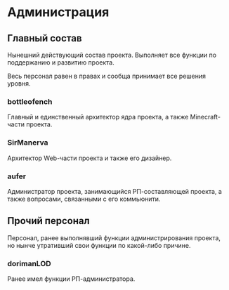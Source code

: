 # Администрация

## Главный состав

Нынешний действующий состав проекта. Выполняет все функции по поддержанию и развитию проекта.

Весь персонал равен в правах и сообща принимает все решения уровня. 

### bottleofench

Главный и единственный архитектор ядра проекта, а также Minecraft-части проекта.

### SirManerva

Архитектор Web-части проекта и также его дизайнер.

### aufer

Администратор проекта, занимающийся РП-составляющей проекта, а также вопросами, связанными с его коммьюнити. 

## Прочий персонал

Персонал, ранее выполнявший функции администрирования проекта, но нынче утративший свои функции по какой-либо причине.

### dorimanLOD

Ранее имел функции РП-администратора.
